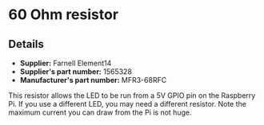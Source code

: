 # 60 Ohm resistor

## Details
*   **Supplier:** Farnell Element14
*   **Supplier's part number:** 1565328
*   **Manufacturer's part number:** MFR3-68RFC

This resistor allows the LED to be run from a 5V GPIO pin on the Raspberry Pi.  If you use a different LED, you may need a different resistor.  Note the maximum current you can draw from the Pi is not huge.




